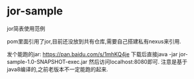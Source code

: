 # jor-sample
jor简表使用范例

pom里面引用了jor,目前还没放到共有仓库,需要自己搭建私有nexus来引用.

发个能跑的jar:
https://pan.baidu.com/s/1mhKQ4je
下载后直接java -jar jor-sample-1.0-SNAPSHOT-exec.jar 然后访问localhost:8080即可.
注意是基于java8编译的,之前老版本不一定能跑的起来.
